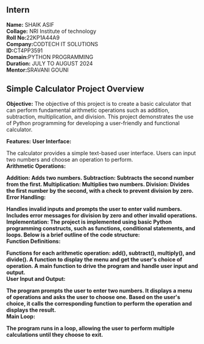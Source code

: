 <h2>Intern</h2>
<b>Name:</b> SHAIK ASIF<br>
<b>Collage:</b> NRI Institute of technology<BR>
<b>Roll No:</b>22KP1A44A9<BR>
<b>Company:</b>CODTECH IT SOLUTIONS<BR>
<b>ID:</b>CT4PP3591<BR>
<b>Domain:</b>PYTHON PROGRAMMING<BR>
<b>Duration:</b> JULY TO AUGUST 2024<BR>
<b>Mentor:</b>SRAVANI GOUNI<BR>

<h2>Simple Calculator Project Overview</h2>
<b>Objective:</b>
The objective of this project is to create a basic calculator that can perform fundamental arithmetic operations such as addition, subtraction, multiplication, and division. This project demonstrates the use of Python programming for developing a user-friendly and functional calculator.<br>

<b>Features:</b>
<b>User Interface:</b>

The calculator provides a simple text-based user interface.
Users can input two numbers and choose an operation to perform.<bR>
<b>Arithmetic Operations:<b>

Addition: Adds two numbers.
Subtraction: Subtracts the second number from the first.
Multiplication: Multiplies two numbers.
Division: Divides the first number by the second, with a check to prevent division by zero.<br>
<b>Error Handling:</b>

Handles invalid inputs and prompts the user to enter valid numbers.
Includes error messages for division by zero and other invalid operations.<br>
<b>Implementation:<b>
The project is implemented using basic Python programming constructs, such as functions, conditional statements, and loops. Below is a brief outline of the code structure:
<br>
<b>Function Definitions:<b>

Functions for each arithmetic operation: add(), subtract(), multiply(), and divide().
A function to display the menu and get the user's choice of operation.
A main function to drive the program and handle user input and output.<br>
<b>User Input and Output:</b>

The program prompts the user to enter two numbers.
It displays a menu of operations and asks the user to choose one.
Based on the user's choice, it calls the corresponding function to perform the operation and displays the result.<br>
<b>Main Loop:<b>

The program runs in a loop, allowing the user to perform multiple calculations until they choose to exit.<br>

